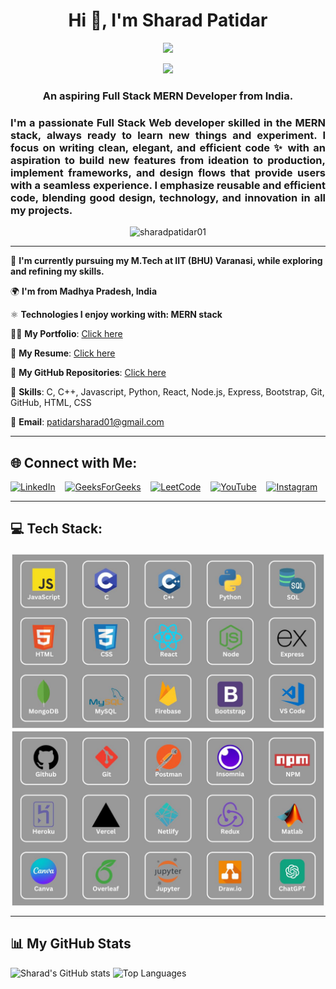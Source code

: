 
<h1 align="center">Hi 👋, I'm Sharad Patidar</h1>

<div align="center">
  <img src="https://media.giphy.com/media/M9gbBd9nbDrOTu1Mqx/giphy.gif" width="160"/>
</div>

<p align="center">
  <a href="https://github.com/DenverCoder1/readme-typing-svg">
    <img src="https://readme-typing-svg.demolab.com/?lines=Hi! I'm Sharad Patidar 🙋🏻‍♂️; I am a Full-Stack%20Web%20Developer 👨🏻‍💻; Passionate about teamwork 🤝;Curious%20to%20learn%20new%20things 💡!&font=Fira%20Code&center=true&width=440&height=45&color=#37bcf7&vCenter=true&size=22&pause=1000"></a>
</p>

<h3 align="center">An aspiring Full Stack MERN Developer from India.</h3>

<h3 align="justify">
  I'm a passionate Full Stack Web developer skilled in the MERN stack, always ready to learn new things and experiment. I focus on writing clean, elegant, and efficient code ✨ with an aspiration to build new features from ideation to production, implement frameworks, and design flows that provide users with a seamless experience. I emphasize reusable and efficient code, blending good design, technology, and innovation in all my projects.
</h3>

<p align="center"> 
  <img src="https://komarev.com/ghpvc/?username=sharadpatidar01&label=Profile%20views&color=0e75b6&style=flat" alt="sharadpatidar01" /> 
</p>

<!-- 
<h3 align="left">🏆 Git Profile Trophies:</h3>
<p align="center"> 
  <a href="https://github.com/ryo-ma/github-profile-trophy">
    <img src="https://github-profile-trophy.vercel.app/?username=sharadpatidar01" alt="sharadpatidar01" />
  </a> 
</p>
-->

---

🔭 **I'm currently pursuing my M.Tech at IIT (BHU) Varanasi, while exploring and refining my skills.**

🌍 **I'm from Madhya Pradesh, India**

⚛️ **Technologies I enjoy working with: MERN stack**

👨‍💻 **My Portfolio**: [Click here](https://github.com/stars/sharadpatidar01/lists/my-dynamic-portfolio)

📃 **My Resume**: [Click here](https://flowcv.com/resume/6889ik5rr0)

👀 **My GitHub Repositories**: [Click here](https://github.com/sharadpatidar01?tab=repositories)

🚀 **Skills**: C, C++, Javascript, Python, React, Node.js, Express, Bootstrap, Git, GitHub, HTML, CSS

📧 **Email**: patidarsharad01@gmail.com

---

## 🌐 Connect with Me:

[![LinkedIn](https://img.shields.io/badge/LinkedIn-0077B5?style=for-the-badge&logo=linkedin&logoColor=white)](https://www.linkedin.com/in/sharadpatidar/) 
&nbsp;&nbsp;
[![GeeksForGeeks](https://img.shields.io/badge/GeeksforGeeks-298D46?style=for-the-badge&logo=geeksforgeeks&logoColor=white)](https://auth.geeksforgeeks.org/user/sharadpatidar) 
&nbsp;&nbsp;
[![LeetCode](https://img.shields.io/badge/LeetCode-000000?style=for-the-badge&logo=LeetCode&logoColor=)](https://www.leetcode.com/sharadpatidar) 
&nbsp;&nbsp;
[![YouTube](https://img.shields.io/badge/YouTube-red?style=for-the-badge&logo=youtube&logoColor=white)](https://www.youtube.com/@sharadpatidar_) 
&nbsp;&nbsp;
[![Instagram](https://img.shields.io/badge/Instagram-E4405F?style=for-the-badge&logo=instagram&logoColor=white)](https://instagram.com/sharadpatidar_)

---

## 💻 Tech Stack:

<div align="center">
  <img src = "https://github.com/sharadpatidar01/sharadpatidar01/blob/main/1.jpg" align="center" alt="img1"/>
  <img src="https://github.com/sharadpatidar01/sharadpatidar01/blob/main/2.jpg"  align="center" alt="img2"/>
</div>

---

## 📊 My GitHub Stats
![Sharad's GitHub stats](https://github-readme-stats.vercel.app/api?username=sharadpatidar01&count_private=true&show_icons=true&theme=noctis_minimus)
![Top Languages](https://github-readme-stats.vercel.app/api/top-langs/?username=sharadpatidar01&layout=compact&theme=noctis_minimus)

